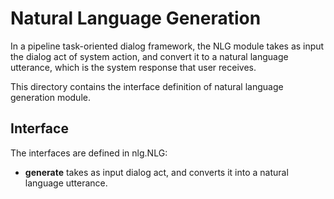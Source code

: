 # Natural Language Generation

In a pipeline task-oriented dialog framework, the NLG module takes as input
the dialog act of system action, and convert it to a natural language
utterance, which is the system response that user receives.

This directory contains the interface definition of natural language
generation module.


## Interface

The interfaces are defined in nlg.NLG:

- **generate** takes as input dialog act, and converts it into a natural
language utterance.